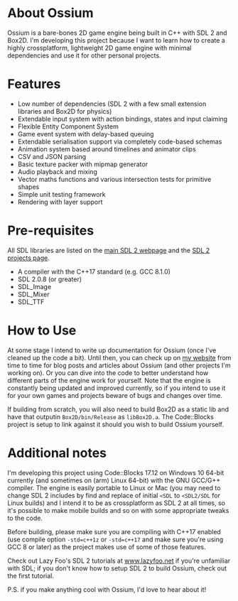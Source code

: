 # About Ossium
Ossium is a bare-bones 2D game engine being built in C++ with SDL 2 and Box2D. I'm developing this project because I want to learn how to create a highly crossplatform, lightweight 2D game engine with minimal dependencies and use it for other personal projects.

# Features
* Low number of dependencies (SDL 2 with a few small extension libraries and Box2D for physics)
* Extendable input system with action bindings, states and input claiming
* Flexible Entity Component System
* Game event system with delay-based queuing
* Extendable serialisation support via completely code-based schemas
* Animation system based around timelines and animator clips
* CSV and JSON parsing
* Basic texture packer with mipmap generator
* Audio playback and mixing
* Vector maths functions and various intersection tests for primitive shapes
* Simple unit testing framework
* Rendering with layer support

# Pre-requisites
All SDL libraries are listed on the [main SDL 2 webpage](https://www.libsdl.org/download-2.0.php) and the [SDL 2 projects page](https://www.libsdl.org/projects).
* A compiler with the C++17 standard (e.g. GCC 8.1.0)
* SDL 2.0.8 (or greater)
* SDL_Image
* SDL_Mixer
* SDL_TTF

# How to Use

At some stage I intend to write up documentation for Ossium (once I've cleaned up the code a bit). Until then, you can check up on [my website](https://timlanesoftware.com) from time to time for blog posts and articles about Ossium (and other projects I'm working on). Or you can dive into the code to better understand how different parts of the engine work for yourself. Note that the engine is constantly being updated and improved currently, so if you intend to use it for your own games and projects beware of bugs and changes over time.

If building from scratch, you will also need to build Box2D as a static lib and have that outputin `Box2D/bin/Release` as `libBox2D.a`. The Code::Blocks project is setup to link against it should you wish to build Ossium yourself.

# Additional notes
I'm developing this project using Code::Blocks 17.12 on Windows 10 64-bit currently (and sometimes on (arm) Linux 64-bit)
with the GNU GCC/G++ compiler. The engine is easily portable to Linux or Mac (you may need to change SDL 2 includes by find and replace of initial `<SDL` to `<SDL2/SDL` for Linux builds) and I intend it to be as crossplatform as SDL 2 at all times, so it's possible to make mobile builds and so on with some appropriate tweaks to the code.

Before building, please make sure you are compiling with C++17 enabled (use compile option `-std=c++1z` or `-std=c++17` and make sure you're using GCC 8 or later) as the project makes use of some of those features.

Check out Lazy Foo's SDL 2 tutorials at www.lazyfoo.net if you're unfamiliar with SDL; if you don't know how to setup SDL 2 to build Ossium, check out the first tutorial.

P.S. if you make anything cool with Ossium, I'd love to hear about it!
